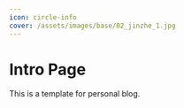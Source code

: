 ```yaml
---
icon: circle-info
cover: /assets/images/base/02_jinzhe_1.jpg
---
```


# Intro Page

This is a template for personal blog.
